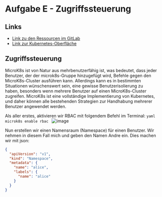 # Aufgabe E - Zugriffssteuerung

## Links
- [Link zu den Ressourcen im GitLab](https://gitlab.com/ch-tbz-hf/Stud/v-cnt/-/tree/main/2_Unterrichtsressourcen/E)
- [Link zur Kubernetes-Oberfläche](https://10.5.38.10:8443/#/create?namespace=default)

## Zugriffssteuerung
MicroK8s ist von Natur aus mehrbenutzerfähig ist, was bedeutet, dass jeder Benutzer, der der microk8s-Gruppe hinzugefügt wird, Befehle gegen den MicroK8s-Cluster ausführen kann.
Allerdings kann es in bestimmten Situationen wünschenswert sein, eine gewisse Benutzerisolierung zu haben, besonders wenn mehrere Benutzer auf einen MicroK8s-Cluster zugreifen. MicroK8s ist eine vollständige Implementierung von Kubernetes, und daher können alle bestehenden Strategien zur Handhabung mehrerer Benutzer angewendet werden.

Als aller erstes, aktivieren wir RBAC mit folgendem Befehl im Terminal: ```yaml microk8s enable rbac ```
![image](https://github.com/Andreeyy/Aufgabe-B---Liveness-Readiness/assets/64062748/2c12f075-accf-4d70-8da5-c6979df86a67)

Nun erstellen wir einen Namensraum (Namespace) für einen Benutzer. Wir nehmen in diesem Fall mich und geben den Namen Andre ein. Dies machen wir mit json:
```json
{
  "apiVersion": "v1",
  "kind": "Namespace",
  "metadata": {
    "name": "alice",
    "labels": {
      "name": "alice"
    }
  }
}
```

